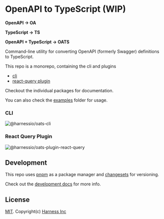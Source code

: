 # OpenAPI to TypeScript (WIP)

**OpenAPI -> OA**

**TypeScript -> TS**

**OpenAPI + TypeScript -> OATS**

Command-line utility for converting OpenAPI (formerly Swagger) definitions to TypeScript.

This repo is a monorepo, containing the cli and plugins

- [cli](./packages/cli/)
- [react-query plugin](./packages/plugin-react-query/)

Checkout the individual packages for documentation.

You can also check the [examples](./examples/) folder for usage.

### CLI

![@harnessio/oats-cli](https://img.shields.io/npm/v/@harnessio/oats-cli.svg?style=flat-square)

### React Query Plugin

![@harnessio/oats-plugin-react-query](https://img.shields.io/npm/v/@harnessio/oats-plugin-react-query.svg?style=flat-square)

## Development

This repo uses [pnpm](https://pnpm.io/) as a package manager and [changesets](https://github.com/changesets/changesets) for versioning.

Check out the [development docs](./docs/development.md) for more info.

## License

[MIT](./LICENSE.md). Copyright(c) [Harness Inc](https://harness.io)
